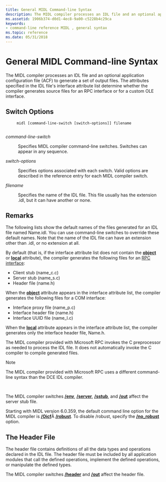 ```yaml
---
title: General MIDL Command-line Syntax
description: The MIDL compiler processes an IDL file and an optional application configuration file (ACF) to generate a set of output files.
ms.assetid: 1906b374-d0d1-4ec8-9a00-c5228b4c29ca
keywords:
- command-line reference MIDL , general syntax
ms.topic: reference
ms.date: 05/31/2018
---
```


# General MIDL Command-line Syntax

The MIDL compiler processes an IDL file and an optional application configuration file (ACF) to generate a set of output files. The attributes specified in the IDL file's interface attribute list determine whether the compiler generates source files for an RPC interface or for a custom OLE interface.

## Switch Options

``` syntax
     midl [command-line-switch [switch-options]] filename
    
```

<dl> <dt>

<span id="command-line-switch"></span><span id="COMMAND-LINE-SWITCH"></span>*command-line-switch*
</dt> <dd>

Specifies MIDL compiler command-line switches. Switches can appear in any sequence.

</dd> <dt>

<span id="switch-options"></span><span id="SWITCH-OPTIONS"></span>*switch-options*
</dt> <dd>

Specifies options associated with each switch. Valid options are described in the reference entry for each MIDL compiler switch.

</dd> <dt>

<span id="filename"></span><span id="FILENAME"></span>*filename*
</dt> <dd>

Specifies the name of the IDL file. This file usually has the extension .idl, but it can have another or none.

</dd> </dl>

## Remarks

The following lists show the default names of the files generated for an IDL file named Name.idl. You can use command-line switches to override these default names. Note that the name of the IDL file can have an extension other than .idl, or no extension at all.

By default (that is, if the interface attribute list does not contain the [**object**](object.md) or [**local**](local.md) attribute), the compiler generates the following files for an [RPC interface](files-generated-for-an-rpc-interface.md):

-   Client stub (name\_c.c)
-   Server stub (name\_s.c)
-   Header file (name.h)

When the [**object**](object.md) attribute appears in the interface attribute list, the compiler generates the following files for a COM interface:

-   Interface proxy file (name\_p.c)
-   Interface header file (name.h)
-   Interface UUID file (name\_I.c)

When the [**local**](local.md) attribute appears in the interface attribute list, the compiler generates only the interface header file, Name.h.

The MIDL compiler provided with Microsoft RPC invokes the C preprocessor as needed to process the IDL file. It does not automatically invoke the C compiler to compile generated files.

> [!Note]  
> The MIDL compiler provided with Microsoft RPC uses a different command-line syntax than the DCE IDL compiler.

 

The MIDL compiler switches [**/env**](-env.md), [**/server**](-server.md), [**/sstub**](-sstub.md), and [**/out**](-out.md) affect the server stub file.

Starting with MIDL version 6.0.359, the default command line option for the MIDL compiler is [**/Oicf**](-oi.md)Â [**/robust**](-robust.md). To disable /robust, specify the [**/no\_robust**](-no-robust.md) option.

## The Header File

The header file contains definitions of all the data types and operations declared in the IDL file. The header file must be included by all application modules that call the defined operations, implement the defined operations, or manipulate the defined types.

The MIDL compiler switches [**/header**](-header.md) and [**/out**](-out.md) affect the header file.

 

 




